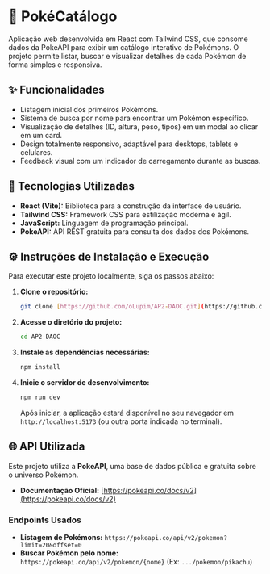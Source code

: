 # 🧩 PokéCatálogo

Aplicação web desenvolvida em React com Tailwind CSS, que consome dados da PokeAPI para exibir um catálogo interativo de Pokémons. O projeto permite listar, buscar e visualizar detalhes de cada Pokémon de forma simples e responsiva.

## ✨ Funcionalidades

* Listagem inicial dos primeiros Pokémons.
* Sistema de busca por nome para encontrar um Pokémon específico.
* Visualização de detalhes (ID, altura, peso, tipos) em um modal ao clicar em um card.
* Design totalmente responsivo, adaptável para desktops, tablets e celulares.
* Feedback visual com um indicador de carregamento durante as buscas.

## 🚀 Tecnologias Utilizadas

* **React (Vite):** Biblioteca para a construção da interface de usuário.
* **Tailwind CSS:** Framework CSS para estilização moderna e ágil.
* **JavaScript:** Linguagem de programação principal.
* **PokeAPI:** API REST gratuita para consulta dos dados dos Pokémons.

## ⚙️ Instruções de Instalação e Execução

Para executar este projeto localmente, siga os passos abaixo:

1.  **Clone o repositório:**
    ```bash
    git clone [https://github.com/oLupim/AP2-DAOC.git](https://github.com/oLupim/AP2-DAOC.git)
    ```

2.  **Acesse o diretório do projeto:**
    ```bash
    cd AP2-DAOC
    ```

3.  **Instale as dependências necessárias:**
    ```bash
    npm install
    ```

4.  **Inicie o servidor de desenvolvimento:**
    ```bash
    npm run dev
    ```
    Após iniciar, a aplicação estará disponível no seu navegador em `http://localhost:5173` (ou outra porta indicada no terminal).

## 🌐 API Utilizada

Este projeto utiliza a **PokeAPI**, uma base de dados pública e gratuita sobre o universo Pokémon.

* **Documentação Oficial:** [https://pokeapi.co/docs/v2](https://pokeapi.co/docs/v2)

### Endpoints Usados

* **Listagem de Pokémons:** `https://pokeapi.co/api/v2/pokemon?limit=20&offset=0`
* **Buscar Pokémon pelo nome:** `https://pokeapi.co/api/v2/pokemon/{nome}` (Ex: `.../pokemon/pikachu`)
